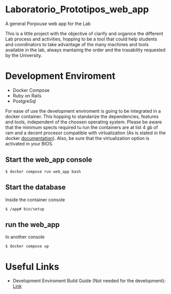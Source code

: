 # Laboratorio_Prototipos_web_app
 A general Porpouse web app for the Lab


 This is a little project with the objective of clarify and organice the different Lab process and activities, 
 hopping to be a tool that could help students and coordinators to take advantage of the many machines and tools 
 available in the lab, always mantainig the order and the trasability requested by the University.


 # Development Enviroment 

 - Docker Compose
 - Ruby on Rails
 - PostgreSql

 For ease of use the development enviroment is going to be integrated in a docker container. This hopping to standarize the dependencies, features and tools, independent of the choosen operating system. Please be aware that the minimum spects required tu run the containers are at list 4 gb of ram and a decent procesor compatible with virtualization (As is stated in the docker [documentation](https://docs.docker.com/desktop/install/linux-install/)). Also, be sure that the virtualization option is activated in your BIOS.

## Start the web_app console

    $ docker compose run web_app bash

## Start the database

Inside the container console

    $ /app# bin/setup

## run the web_app 

In another console

    $ docker compose up


 # Useful Links 

 - Development Enviroment Build Guide (Not needed for the development): [Link](https://www.sobyte.net/post/2022-03/rails-on-docker/#introduction-to-docker-compose)

